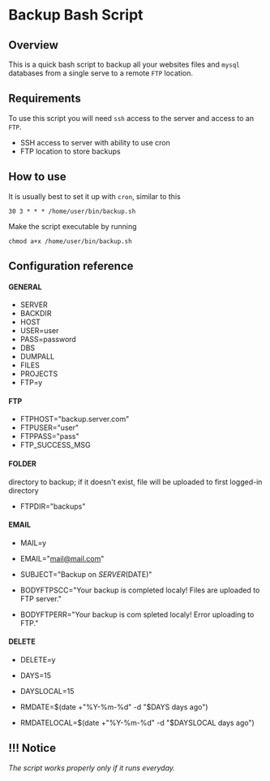 Backup Bash Script
===================

Overview
-------------

This is a quick bash script to backup all your websites files and `mysql` databases from a single serve to a remote `FTP` location. 

Requirements
-------------

To use this script you will need `ssh` access to the server and access to an `FTP`.

- SSH access to server with ability to use cron
- FTP location to store backups


How to use
-------------

It is usually best to set it up with `cron`, similar to this

``30 3 * * * /home/user/bin/backup.sh``

Make the script executable by running

``chmod a+x /home/user/bin/backup.sh``

Configuration reference
-------------

#### GENERAL

- SERVER
- BACKDIR
- HOST
- USER=user
- PASS=password
- DBS
- DUMPALL
- FILES
- PROJECTS
- FTP=y

#### FTP
- FTPHOST="backup.server.com"
- FTPUSER="user"
- FTPPASS="pass"
- FTP_SUCCESS_MSG

#### FOLDER
directory to backup; if it doesn't exist, file will be uploaded to first logged-in directory
- FTPDIR="backups"

#### EMAIL
- MAIL=y
- EMAIL="mail@mail.com"
- SUBJECT="Backup on $SERVER ($DATE)"

- BODYFTPSCC="Your backup is completed localy! Files are uploaded to FTP server."
- BODYFTPERR="Your backup is com  spleted localy! Error uploading to FTP."

#### DELETE
- DELETE=y

- DAYS=15
- DAYSLOCAL=15
- RMDATE=$(date +"%Y-%m-%d" -d "$DAYS days ago")
- RMDATELOCAL=$(date +"%Y-%m-%d" -d "$DAYSLOCAL days ago")

## !!! Notice
_The script works properly only if it runs everyday._
